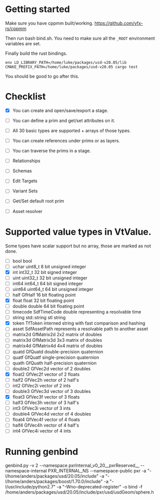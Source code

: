 # Getting started

Make sure you have cppmm built/working.
https://github.com/vfx-rs/cppmm

Then run bash bind.sh. You need to make sure all the ```_ROOT``` environment variables are set.

Finally build the rust bindings.

```
env LD_LIBRARY_PATH=/home/luke/packages/usd-v20.05/lib CMAKE_PREFIX_PATH=/home/luke/packages/usd-v20.05 cargo test
```

You should be good to go after this.

# Checklist
- [x] You can create and open/save/export a stage.
- [ ] You can define a prim and get/set attributes on it.
- [ ] All 30 basic types are supported + arrays of those types.
- [ ] You can create references under prims or as layers.
- [ ] You can traverse the prims in a stage.

- [ ] Relationships
- [ ] Schemas
- [ ] Edit Targets
- [ ] Variant Sets
- [ ] Get/Set default root prim
- [ ] Asset resolver

# Supported value types in VtValue.
Some types have scalar support but no array, those are marked
as not done.
- [ ] bool        bool
- [ ] uchar       uint8_t    8 bit unsigned integer
- [x] int        int32_t    32 bit signed integer
- [ ] uint        uint32_t    32 bit unsigned integer
- [ ] int64       int64_t    64 bit signed integer
- [ ] uint64      uint64_t    64 bit unsigned integer
- [ ] half        GfHalf    16 bit floating point
- [x] float      float    32 bit floating point
- [ ] double      double    64 bit floating point
- [ ] timecode    SdfTimeCode    double representing a resolvable time
- [ ] string      std::string    stl string
- [x] token      TfToken    interned string with fast comparison and hashing
- [ ] asset       SdfAssetPath    represents a resolvable path to another asset
- [ ] matrix2d    GfMatrix2d    2x2 matrix of doubles
- [ ] matrix3d    GfMatrix3d    3x3 matrix of doubles
- [ ] matrix4d    GfMatrix4d    4x4 matrix of doubles
- [ ] quatd       GfQuatd    double-precision quaternion
- [ ] quatf       GfQuatf    single-precision quaternion
- [ ] quath       GfQuath    half-precision quaternion
- [ ] double2     GfVec2d    vector of 2 doubles
- [x] float2     GfVec2f    vector of 2 floats
- [ ] half2       GfVec2h    vector of 2 half's
- [ ] int2        GfVec2i    vector of 2 ints
- [ ] double3     GfVec3d    vector of 3 doubles
- [x] float3     GfVec3f    vector of 3 floats
- [ ] half3       GfVec3h    vector of 3 half's
- [ ] int3        GfVec3i    vector of 3 ints
- [ ] double4     GfVec4d    vector of 4 doubles
- [ ] float4      GfVec4f    vector of 4 floats
- [ ] half4       GfVec4h    vector of 4 half's
- [ ] int4        GfVec4i    vector of 4 ints

# Running genbind
genbind.py  -v 2 --namespace pxrInternal_v0_20__pxrReserved__ --namespace-internal PXR_INTERNAL_NS --namespace-public pxr -a "-I/home/anders/packages/usd/20.05/include" -a "-I/home/anders/packages/boost/1.70.0/include" -a "-I/usr/include/python2.7" -a "-Wno-deprecated-register" -o bind -f /home/anders/packages/usd/20.05/include/pxr/usd/usdGeom/sphere.h

